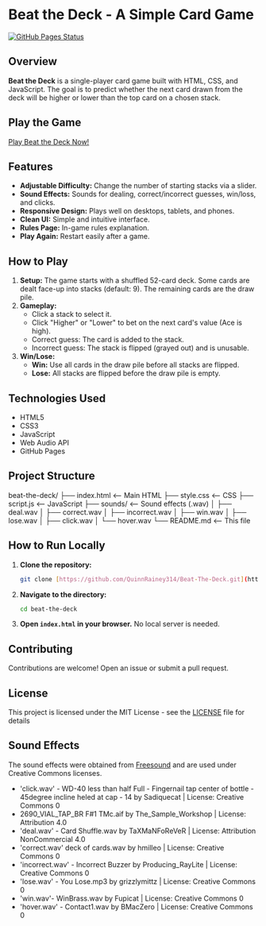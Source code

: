 # Beat the Deck - A Simple Card Game

[![GitHub Pages Status](https://github.com/QuinnRainey314/Beat-The-Deck/deployments/github-pages)](https://github.com/QuinnRainey314/Beat-The-Deck)

## Overview

**Beat the Deck** is a single-player card game built with HTML, CSS, and JavaScript.  The goal is to predict whether the next card drawn from the deck will be higher or lower than the top card on a chosen stack.

## Play the Game

[Play Beat the Deck Now!](https://quinnrainey314.github.io/Beat-The-Deck/)  

## Features

*   **Adjustable Difficulty:** Change the number of starting stacks via a slider.
*   **Sound Effects:**  Sounds for dealing, correct/incorrect guesses, win/loss, and clicks.
*   **Responsive Design:**  Plays well on desktops, tablets, and phones.
*   **Clean UI:** Simple and intuitive interface.
*   **Rules Page:** In-game rules explanation.
*   **Play Again:** Restart easily after a game.

## How to Play

1.  **Setup:**  The game starts with a shuffled 52-card deck.  Some cards are dealt face-up into stacks (default: 9). The remaining cards are the draw pile.
2.  **Gameplay:**
    *   Click a stack to select it.
    *   Click "Higher" or "Lower" to bet on the next card's value (Ace is high).
    *   Correct guess: The card is added to the stack.
    *   Incorrect guess: The stack is flipped (grayed out) and is unusable.
3.  **Win/Lose:**
    *   **Win:** Use all cards in the draw pile before all stacks are flipped.
    *   **Lose:** All stacks are flipped before the draw pile is empty.

## Technologies Used

*   HTML5
*   CSS3
*   JavaScript
*   Web Audio API
*   GitHub Pages

## Project Structure
beat-the-deck/
├── index.html       <-- Main HTML
├── style.css        <-- CSS
├── script.js        <-- JavaScript
├── sounds/          <-- Sound effects (.wav)
│   ├── deal.wav
│   ├── correct.wav
│   ├── incorrect.wav
│   ├── win.wav
│   ├── lose.wav
│   ├── click.wav
│   └── hover.wav
└── README.md        <-- This file

## How to Run Locally

1.  **Clone the repository:**

    ```bash
    git clone [https://github.com/QuinnRainey314/Beat-The-Deck.git](https://www.google.com/search?q=https://github.com/QuinnRainey314/Beat-The-Deck.git)
    ```
2.  **Navigate to the directory:**

    ```bash
    cd beat-the-deck
    ```
3.  **Open `index.html` in your browser.** No local server is needed.

## Contributing

Contributions are welcome! Open an issue or submit a pull request.

## License

This project is licensed under the MIT License - see the [LICENSE](LICENSE) file for details

## Sound Effects

The sound effects were obtained from [Freesound](https://freesound.org/) and are used under Creative Commons licenses.

*  'click.wav' - WD-40 less than half Full - Fingernail tap center of bottle - 45degree incline heled at cap - 14 by Sadiquecat | License: Creative Commons 0
*  2690_VIAL_TAP_BR F#1 TMc.aif by The_Sample_Workshop | License: Attribution 4.0 
* 'deal.wav' - Card Shuffle.wav by TaXMaNFoReVeR | License: Attribution NonCommercial 4.0 
* 'correct.wav' deck of cards.wav by hmilleo | License: Creative Commons 0 
* 'incorrect.wav' - Incorrect Buzzer by Producing_RayLite | License: Creative Commons 0 
* 'lose.wav' - You Lose.mp3 by grizzlymittz | License: Creative Commons 0
* 'win.wav'- WinBrass.wav by Fupicat | License: Creative Commons 0
* 'hover.wav' - Contact1.wav by BMacZero | License: Creative Commons 0
